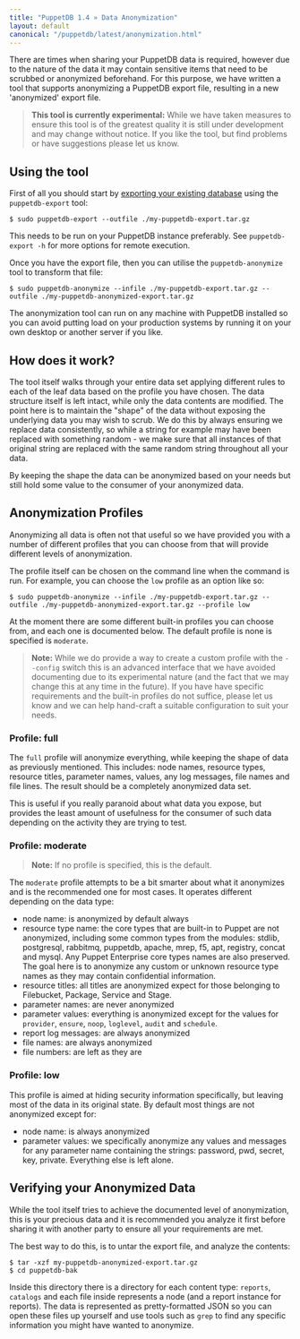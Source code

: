 ```yaml
---
title: "PuppetDB 1.4 » Data Anonymization"
layout: default
canonical: "/puppetdb/latest/anonymization.html"
---
```


There are times when sharing your PuppetDB data is required, however due to the nature of the data it may contain sensitive items that need to be scrubbed or anonymized beforehand. For this purpose, we have written a tool that supports anonymizing a PuppetDB export file, resulting in a new 'anonymized' export file.

> **This tool is currently experimental:** While we have taken measures to ensure this tool is of the greatest quality it is still under development and may change without notice. If you like the tool, but find problems or have suggestions please let us know.

Using the tool
-----

First of all you should start by [exporting your existing database](./migrate.html#exporting-data-from-an-existing-puppetdb-database) using the `puppetdb-export` tool:

    $ sudo puppetdb-export --outfile ./my-puppetdb-export.tar.gz

This needs to be run on your PuppetDB instance preferably. See `puppetdb-export -h` for more options for remote execution.

Once you have the export file, then you can utilise the `puppetdb-anonymize` tool to transform that file:

    $ sudo puppetdb-anonymize --infile ./my-puppetdb-export.tar.gz --outfile ./my-puppetdb-anonymized-export.tar.gz

The anonymization tool can run on any machine with PuppetDB installed so you can avoid putting load on your production systems by running it on your own desktop or another server if you like.

How does it work?
-----

The tool itself walks through your entire data set applying different rules to each of the leaf data based on the profile you have chosen. The data structure itself is left intact, while only the data contents are modified. The point here is to maintain the "shape" of the data without exposing the underlying data you may wish to scrub. We do this by always ensuring we replace data consistently, so while a string for example may have been replaced with something random - we make sure that all instances of that original string are replaced with the same random string throughout all your data.

By keeping the shape the data can be anonymized based on your needs but still hold some value to the consumer of your anonymized data.

Anonymization Profiles
-----

Anonymizing all data is often not that useful so we have provided you with a number of different profiles that you can choose from that will provide different levels of anonymization.

The profile itself can be chosen on the command line when the command is run. For example, you can choose the `low` profile as an option like so:

    $ sudo puppetdb-anonymize --infile ./my-puppetdb-export.tar.gz --outfile ./my-puppetdb-anonymized-export.tar.gz --profile low

At the moment there are some different built-in profiles you can choose from, and each one is documented below. The default profile is none is specified is `moderate`.

> **Note:** While we do provide a way to create a custom profile with the `--config` switch this is an advanced interface that we have avoided documenting due to its experimental nature (and the fact that we may change this at any time in the future). If you have have specific requirements and the built-in profiles do not suffice, please let us know and we can help hand-craft a suitable configuration to suit your needs.

### Profile: full

The `full` profile will anonymize everything, while keeping the shape of data as previously mentioned. This includes: node names, resource types, resource titles, parameter names, values, any log messages, file names and file lines. The result should be a completely anonymized data set.

This is useful if you really paranoid about what data you expose, but provides the least amount of usefulness for the consumer of such data depending on the activity they are trying to test.

### Profile: moderate

> **Note:** If no profile is specified, this is the default.

The `moderate` profile attempts to be a bit smarter about what it anonymizes and is the recommended one for most cases. It operates different depending on the data type:

* node name: is anonymized by default always
* resource type name: the core types that are built-in to Puppet are not anonymized, including some common types from the modules: stdlib, postgresql, rabbitmq, puppetdb, apache, mrep, f5, apt, registry, concat and mysql. Any Puppet Enterprise core types names are also preserved. The goal here is to anonymize any custom or unknown resource type names as they may contain confidential information.
* resource titles: all titles are anonymized expect for those belonging to Filebucket, Package, Service and Stage.
* parameter names: are never anonymized
* parameter values: everything is anonymized except for the values for `provider`, `ensure`, `noop`, `loglevel`, `audit` and `schedule`.
* report log messages: are always anonymized
* file names: are always anonymized
* file numbers: are left as they are

### Profile: low

This profile is aimed at hiding security information specifically, but leaving most of the data in its original state. By default most things are not anonymized except for:

* node name: is always anonymized
* parameter values: we specifically anonymize any values and messages for any parameter name containing the strings: password, pwd, secret, key, private. Everything else is left alone.

Verifying your Anonymized Data
-----

While the tool itself tries to achieve the documented level of anonymization, this is your precious data and it is recommended you analyze it first before sharing it with another party to ensure all your requirements are met.

The best way to do this, is to untar the export file, and analyze the contents:

    $ tar -xzf my-puppetdb-anonymized-export.tar.gz
    $ cd puppetdb-bak

Inside this directory there is a directory for each content type: `reports`, `catalogs` and each file inside represents a node (and a report instance for reports). The data is represented as pretty-formatted JSON so you can open these files up yourself and use tools such as `grep` to find any specific information you might have wanted to anonymize.
